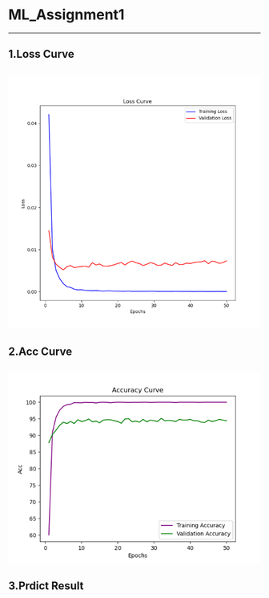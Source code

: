 # ML_Assignment1

----------------------
## 1.Loss Curve
![Loss.png](PIC%2FLoss.png)
------

## 2.Acc Curve
![Accuracy.png](PIC%2FAccuracy.png)
----

## 3.Prdict Result